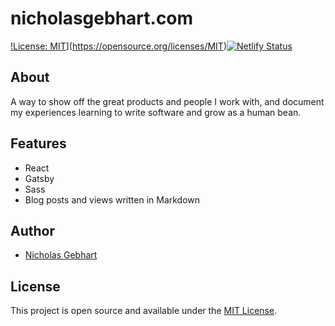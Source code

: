 # nicholasgebhart.com

[!License: MIT](https://img.shields.io/badge/License-MIT-informational)](https://opensource.org/licenses/MIT)[![Netlify Status](https://api.netlify.com/api/v1/badges/423cb447-1e8b-44db-9a4c-0593c2106bc5/deploy-status)](https://app.netlify.com/sites/pedantic-wright-5c2ff8/deploys)

## About

A way to show off the great products and people I work with, and document my experiences learning to write software and grow as a human bean.

## Features
 - React
 - Gatsby
 - Sass
 - Blog posts and views written in Markdown

## Author
 - [Nicholas Gebhart](https://nicholasgebhart.com)

## License

This project is open source and available under the [MIT License](LICENSE).
